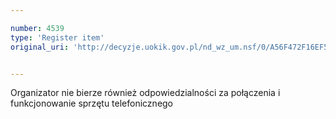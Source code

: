 ```yaml
---

number: 4539
type: 'Register item'
original_uri: 'http://decyzje.uokik.gov.pl/nd_wz_um.nsf/0/A56F472F16EF5AFBC1257B57003337F6?OpenDocument'


---
```


Organizator nie bierze również odpowiedzialności za połączenia i funkcjonowanie sprzętu telefonicznego
